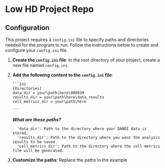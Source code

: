 # Low HD Project Repo

## Configuration
This project requires a `config.ini` file to specify paths and directories needed for the program to run. Follow the instructions below to create and configure your `config.ini` file.

1. **Create the `config.ini` file**: In the root directory of your project, create a new file named `config.ini`.

2. **Add the following content to the `config.ini` file**:

       ```ini
       [Directories]
       data_dir = your\path\here\000939
       results_dir = your\path\here\data_results
       cell_metrics_dir = your\path\here
 
       ```
   
      _**What are these paths?**_

         'data_dir': Path to the directory where your DANDI data is stored.
         'results_dir': Path to the directory where you want the analysis results to be saved.
         'cell_metrics_dir': Path to the directory where the cell metrics file will be generated.

3. **Customize the paths**: Replace the paths in the example 